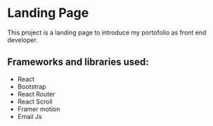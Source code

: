 # Landing Page

This project is a landing page to introduce my portofolio as front end developer.

## Frameworks and libraries used:

- React
- Bootstrap
- React Router 
- React Scroll
- Framer motion
- Email Js

